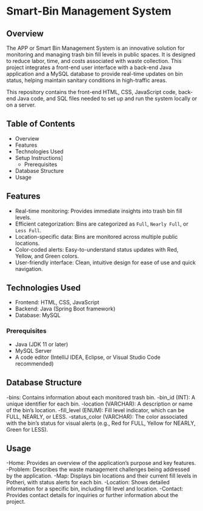 # Smart-Bin Management System

## Overview

The APP or Smart Bin Management System is an innovative solution for monitoring and managing trash bin fill levels in public spaces. It is designed to reduce labor, time, and costs associated with waste collection. This project integrates a front-end user interface with a back-end Java application and a MySQL database to provide real-time updates on bin status, helping maintain sanitary conditions in high-traffic areas.

This repository contains the front-end HTML, CSS, JavaScript code, back-end Java code, and SQL files needed to set up and run the system locally or on a server.

## Table of Contents
- Overview
- Features
- Technologies Used
- Setup Instructions]
  - Prerequisites
- Database Structure
- Usage

## Features

- Real-time monitoring: Provides immediate insights into trash bin fill levels.
- Efficient categorization: Bins are categorized as `Full`, `Nearly Full`, or `Less Full`.
- Location-specific data: Bins are monitored across multiple public locations.
- Color-coded alerts: Easy-to-understand status updates with Red, Yellow, and Green colors.
- User-friendly interface: Clean, intuitive design for ease of use and quick navigation.

## Technologies Used

- Frontend: HTML, CSS, JavaScript
- Backend: Java (Spring Boot framework)
- Database: MySQL

### Prerequisites

- Java (JDK 11 or later)
- MySQL Server
- A code editor (IntelliJ IDEA, Eclipse, or Visual Studio Code recommended)

## Database Structure

-bins: Contains information about each monitored trash bin.
-bin_id (INT): A unique identifier for each bin.
-location (VARCHAR): A description or name of the bin’s location.
-fill_level (ENUM): Fill level indicator, which can be FULL, NEARLY, or LESS.
-status_color (VARCHAR): The color associated with the bin’s status for visual alerts (e.g., Red for FULL, Yellow for NEARLY, Green for LESS).

## Usage

-Home: Provides an overview of the application’s purpose and key features.
-Problem: Describes the waste management challenges being addressed by the application.
-Map: Displays bin locations and their current fill levels in Potheri, with status alerts for each bin.
-Location: Shows detailed information for a specific bin, including fill level and location.
-Contact: Provides contact details for inquiries or further information about the project.
